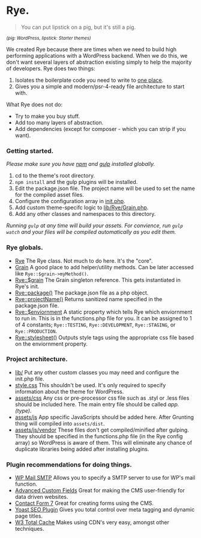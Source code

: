# Rye.

> You can put lipstick on a pig, but it's still a pig.

<small>_(pig: WordPress, lipstick: Starter themes)_</small>

We created Rye because there are times when we need to build high performing
applications with a WordPress backend. When we do this, we don't want several
layers of abstraction existing simply to help the majority of developers. Rye
does two things:

1. Isolates the boilerplate code you need to write to [one place](lib/init.php).
2. Gives you a simple and modern/psr-4-ready file architecture to start with.

What Rye does not do:

* Try to make you buy stuff.
* Add too many layers of abstraction.
* Add dependencies (except for composer - which you can strip if you want).

### Getting started.

*Please make sure you have [npm](https://www.npmjs.org/) and [gulp](http://gulpjs.com/) installed globally.*

1. cd to the theme's root directory.
2. `npm install` and the gulp plugins will be installed.
3. Edit the package.json file. The project name will be used to set the name for the compiled asset files.
4. Configure the configuration array in [init.php](lib/init.php).
5. Add custom theme-specifc logic to [lib/Rye/Grain.php](lib/Rye/Grain.php).
6. Add any other classes and namespaces to this directory.

_Running `gulp` at any time will build your assets. For convience, run `gulp watch` and your files will be compiled automatically as you edit them._

### Rye globals.

* [Rye](lib/Rye/Rye.php) The Rye class. Not much to do here. It's the "core".
* [Grain](lib/Rye/Grain.php) A good place to add helper/utility methods. Can be later accessed like `Rye::$grain->myMethod()`.
* [Rye::$grain](lib/grain.php) The Grain singleton reference. This gets instantiated in Rye's init.
* [Rye::package()](rye.php#L24) The package.json file as a php object.
* [Rye::projectName()](rye.php#L32) Returns sanitized name specified in the package.json file.
* [Rye::$enviornment](rye.php#L13) A static property which tells Rye which enviornment to run in. This is in the functions.php file for you. It can be assigned to 1 of 4 constants; `Rye::TESTING`, `Rye::DEVELOPMENT`, `Rye::STAGING`, or `Rye::PRODUCTION`.
* [Rye::stylesheet()](rye.php#L41) Outputs style tags using the appropriate css file based on the enviornment property.

### Project architecture.

* [lib/](lib/) Put any other custom classes you may need and configure the init.php file.
* [style.css](style.css) This shouldn't be used. It's only required to specify information about the theme for WordPress.
* [assets/css](assets/css) Any css or pre-processor css file such as .styl or .less files should be included here. The main entry file should be called *app.(type)*.
* [assets/js](assets/js) App specific JavaScripts should be added here. After Grunting thing will compiled into `assets/dist`.
* [assets/js/vendor](assets/js/vendor) These files don't get compiled/minified after gulping. They should be specified in the functions.php file (in the Rye config array) so WordPress is aware of them. This will eliminate any chance of duplicate libraries being added after installing plugins.

### Plugin recommendations for doing things.

* [WP Mail SMTP](https://wordpress.org/plugins/wp-mail-smtp/) Allows you to specify a SMTP server to use for WP's mail function.
* [Advanced Custom Fields](http://www.advancedcustomfields.com/) Great for making the CMS user-friendly for data driven websites.
* [Contact Form 7](http://wordpress.org/plugins/contact-form-7/) Great for creating forms using the CMS.
* [Yoast SEO Plugin](https://yoast.com/wordpress/plugins/seo/) Gives you total control over meta tagging and dynamic page titles.
* [W3 Total Cache](https://wordpress.org/plugins/w3-total-cache/) Makes using CDN's very easy, amongst other techniques.
